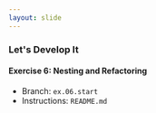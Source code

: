 ```yaml
---
layout: slide
---
```


### Let's Develop It

#### Exercise 6:  Nesting and Refactoring

* Branch: `ex.06.start`
* Instructions: `README.md`
